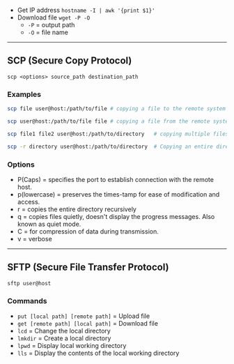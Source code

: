 - Get IP address `hostname -I | awk '{print $1}'`
- Download file `wget -P -O`
  - `-P` = output path
  - `-O` = file name

---

## SCP (Secure Copy Protocol)

`scp <options> source_path destination_path`

### Examples

```bash
scp file user@host:/path/to/file # copying a file to the remote system

scp user@host:/path/to/file file # copying a file from the remote system

scp file1 file2 user@host:/path/to/directory   # copying multiple files

scp -r directory user@host:/path/to/directory  # Copying an entire directory
```

### Options

- P(Caps) = specifies the port to establish connection with the remote host.
- p(lowercase) = preserves the times-tamp for ease of modification and access.
- r = copies the entire directory recursively
- q = copies files quietly, doesn't display the progress messages. Also known as quiet mode.
- C = for compression of data during transmission.
- v = verbose

---

## SFTP (Secure File Transfer Protocol)

`sftp user@host`

### Commands

- `put [local path] [remote path]` = Upload file
- `get [remote path] [local path]` = Download file
- `lcd` = Change the local directory
- `lmkdir` = Create a local directory
- `lpwd` = Display local working directory
- `lls` = Display the contents of the local working directory
